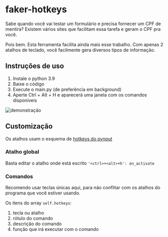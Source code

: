 # faker-hotkeys

Sabe quando você vai testar um formulário e precisa fornecer um CPF de mentira?
Existem vários sites que facilitam essa tarefa e geram o CPF pra você.


Pois bem. Esta ferramenta facilita ainda mais esse trabalho.
Com apenas 2 atalhos de teclado, você facilmente gera diversos tipos de informação.

## Instruções de uso
1. Instale o python 3.9
2. Baixe o código
3. Execute o main.py (de preferência em background)
4. Aperte Ctrl + Alt + H e aparecerá uma janela com os comandos disponíveis

![demonstração](https://i.ibb.co/GWkHNps/ezgif-com-gif-maker.gif)


## Customização
Os atalhos usam o esquema de [hotkeys do pynput](https://pynput.readthedocs.io/en/latest/keyboard.html#global-hotkeys)
### Atalho global
Basta editar o atalho onde está escrito `'<ctrl>+<alt>+h': on_activate`
### Comandos
Recomendo usar teclas únicas aqui, para não conflitar com os atalhos do programa que você estiver usando.

Os itens do array `self.hotkeys`:

1. tecla ou atalho
2. rótulo do comando
3. descrição do comando
4. função que irá executar com o comando

